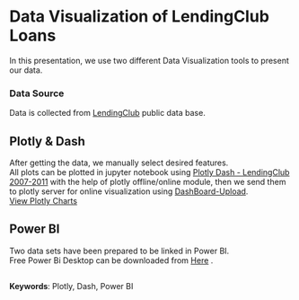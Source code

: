 # Data Visualization of LendingClub Loans

In this presentation, we use two different Data Visualization tools to present our data.

### Data Source

Data is collected from <a href=https://www.lendingclub.com/info/download-data.action>LendingClub</a> public data base.

## Plotly & Dash
After getting the data, we manually select desired features.<br> All plots can be plotted in jupyter notebook using <a href=https://github.com/Milad137/Data-Visualization-of-LendingClub-Loans/blob/master/Plotly%26Dash/Plotly%20Dash%20-%20LendingClub%202007-2011.ipynb>Plotly Dash - LendingClub 2007-2011</a> with the help of plotly offline/online module, 
then we send them to plotly server for online visualization using <a href=https://github.com/Milad137/Data-Visualization-of-LendingClub-Loans/blob/master/Plotly%26Dash/DashBoard-Upload.ipynb>DashBoard-Upload</a>.<br>
<a href=https://plot.ly/dashboard/milad137:54/present#/>View Plotly Charts</a>

## Power BI
Two data sets have been prepared to be linked in Power BI.<br>
Free Power Bi Desktop can be downloaded from <a href="https://www.microsoft.com/en-us/download/details.aspx?id=45331">Here</a> .
<br>
##
<b>Keywords</b>: Plotly, Dash, Power BI
